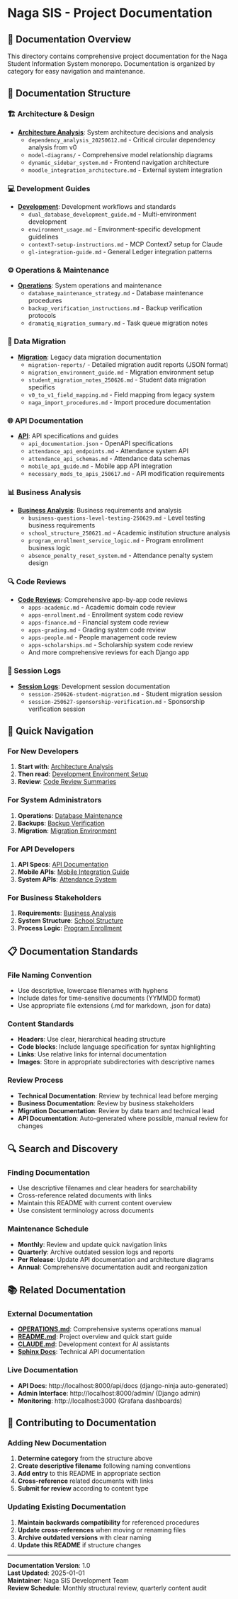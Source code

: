 # Naga SIS - Project Documentation

## 📖 Documentation Overview

This directory contains comprehensive project documentation for the Naga Student Information System monorepo. Documentation is organized by category for easy navigation and maintenance.

## 📁 Documentation Structure

### 🏗️ Architecture & Design
- **[Architecture Analysis](architecture/)**: System architecture decisions and analysis
  - `dependency_analysis_20250612.md` - Critical circular dependency analysis from v0
  - `model-diagrams/` - Comprehensive model relationship diagrams
  - `dynamic_sidebar_system.md` - Frontend navigation architecture
  - `moodle_integration_architecture.md` - External system integration

### 💻 Development Guides
- **[Development](development/)**: Development workflows and standards
  - `dual_database_development_guide.md` - Multi-environment development
  - `environment_usage.md` - Environment-specific development guidelines
  - `context7-setup-instructions.md` - MCP Context7 setup for Claude
  - `gl-integration-guide.md` - General Ledger integration patterns

### ⚙️ Operations & Maintenance
- **[Operations](operations/)**: System operations and maintenance
  - `database_maintenance_strategy.md` - Database maintenance procedures
  - `backup_verification_instructions.md` - Backup verification protocols
  - `dramatiq_migration_summary.md` - Task queue migration notes

### 🔄 Data Migration
- **[Migration](migration/)**: Legacy data migration documentation
  - `migration-reports/` - Detailed migration audit reports (JSON format)
  - `migration_environment_guide.md` - Migration environment setup
  - `student_migration_notes_250626.md` - Student data migration specifics
  - `v0_to_v1_field_mapping.md` - Field mapping from legacy system
  - `naga_import_procedures.md` - Import procedure documentation

### 🌐 API Documentation
- **[API](api/)**: API specifications and guides
  - `api_documentation.json` - OpenAPI specifications
  - `attendance_api_endpoints.md` - Attendance system API
  - `attendance_api_schemas.md` - Attendance data schemas
  - `mobile_api_guide.md` - Mobile app API integration
  - `necessary_mods_to_apis_250617.md` - API modification requirements

### 📊 Business Analysis
- **[Business Analysis](business-analysis/)**: Business requirements and analysis
  - `business-questions-level-testing-250629.md` - Level testing business requirements
  - `school_structure_250621.md` - Academic institution structure analysis
  - `program_enrollment_service_logic.md` - Program enrollment business logic
  - `absence_penalty_reset_system.md` - Attendance penalty system design

### 🔍 Code Reviews
- **[Code Reviews](code-reviews/)**: Comprehensive app-by-app code reviews
  - `apps-academic.md` - Academic domain code review
  - `apps-enrollment.md` - Enrollment system code review
  - `apps-finance.md` - Financial system code review
  - `apps-grading.md` - Grading system code review
  - `apps-people.md` - People management code review
  - `apps-scholarships.md` - Scholarship system code review
  - And more comprehensive reviews for each Django app

### 📝 Session Logs
- **[Session Logs](session-logs/)**: Development session documentation
  - `session-250626-student-migration.md` - Student migration session
  - `session-250627-sponsorship-verification.md` - Sponsorship verification session

## 🎯 Quick Navigation

### For New Developers
1. **Start with**: [Architecture Analysis](architecture/dependency_analysis_20250612.md)
2. **Then read**: [Development Environment Setup](development/dual_database_development_guide.md)
3. **Review**: [Code Review Summaries](code-reviews/)

### For System Administrators
1. **Operations**: [Database Maintenance](operations/database_maintenance_strategy.md)
2. **Backups**: [Backup Verification](operations/backup_verification_instructions.md)
3. **Migration**: [Migration Environment](migration/migration_environment_guide.md)

### For API Developers
1. **API Specs**: [API Documentation](api/api_documentation.json)
2. **Mobile APIs**: [Mobile Integration Guide](api/mobile_api_guide.md)
3. **System APIs**: [Attendance System](api/attendance_api_endpoints.md)

### For Business Stakeholders
1. **Requirements**: [Business Analysis](business-analysis/)
2. **System Structure**: [School Structure](business-analysis/school_structure_250621.md)
3. **Process Logic**: [Program Enrollment](business-analysis/program_enrollment_service_logic.md)

## 📋 Documentation Standards

### File Naming Convention
- Use descriptive, lowercase filenames with hyphens
- Include dates for time-sensitive documents (YYMMDD format)
- Use appropriate file extensions (.md for markdown, .json for data)

### Content Standards
- **Headers**: Use clear, hierarchical heading structure
- **Code blocks**: Include language specification for syntax highlighting
- **Links**: Use relative links for internal documentation
- **Images**: Store in appropriate subdirectories with descriptive names

### Review Process
- **Technical Documentation**: Review by technical lead before merging
- **Business Documentation**: Review by business stakeholders
- **Migration Documentation**: Review by data team and technical lead
- **API Documentation**: Auto-generated where possible, manual review for changes

## 🔍 Search and Discovery

### Finding Documentation
- Use descriptive filenames and clear headers for searchability
- Cross-reference related documents with links
- Maintain this README with current content overview
- Use consistent terminology across documents

### Maintenance Schedule
- **Monthly**: Review and update quick navigation links
- **Quarterly**: Archive outdated session logs and reports
- **Per Release**: Update API documentation and architecture diagrams
- **Annual**: Comprehensive documentation audit and reorganization

## 📚 Related Documentation

### External Documentation
- **[OPERATIONS.md](../OPERATIONS.md)**: Comprehensive systems operations manual
- **[README.md](../README.md)**: Project overview and quick start guide
- **[CLAUDE.md](../backend/CLAUDE.md)**: Development context for AI assistants
- **[Sphinx Docs](../backend/docs/)**: Technical API documentation

### Live Documentation
- **API Docs**: http://localhost:8000/api/docs (django-ninja auto-generated)
- **Admin Interface**: http://localhost:8000/admin/ (Django admin)
- **Monitoring**: http://localhost:3000 (Grafana dashboards)

## 🤝 Contributing to Documentation

### Adding New Documentation
1. **Determine category** from the structure above
2. **Create descriptive filename** following naming conventions
3. **Add entry** to this README in appropriate section
4. **Cross-reference** related documents with links
5. **Submit for review** according to content type

### Updating Existing Documentation
1. **Maintain backwards compatibility** for referenced procedures
2. **Update cross-references** when moving or renaming files
3. **Archive outdated versions** with clear naming
4. **Update this README** if structure changes

---

**Documentation Version**: 1.0  
**Last Updated**: 2025-01-01  
**Maintainer**: Naga SIS Development Team  
**Review Schedule**: Monthly structural review, quarterly content audit